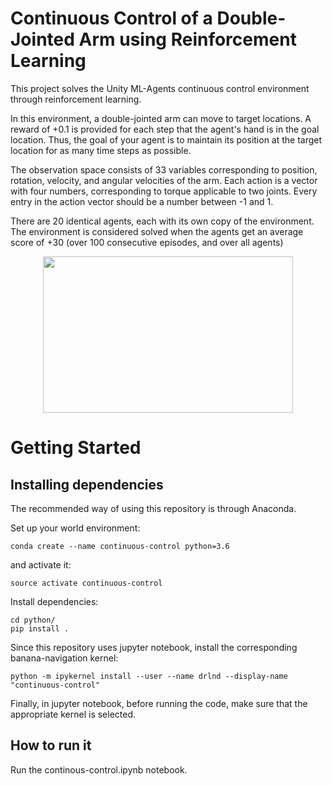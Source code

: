 # Continuous Control of a Double-Jointed Arm using Reinforcement Learning
This project solves the Unity ML-Agents continuous control environment through reinforcement learning.

In this environment, a double-jointed arm can move to target locations. A reward of +0.1 is provided for each step that the agent's hand is in the goal location. Thus, the goal of your agent is to maintain its position at the target location for as many time steps as possible.

The observation space consists of 33 variables corresponding to position, rotation, velocity, and angular velocities of the arm. Each action is a vector with four numbers, corresponding to torque applicable to two joints. Every entry in the action vector should be a number between -1 and 1.

There are 20 identical agents, each with its own copy of the environment.
The environment is considered solved when the agents get an average score of +30 (over 100 consecutive episodes, and over all agents)


<p align="center">
<img src="pics/continuous-control.gif" width="400" height=250>
<!--img src="pics/untrained.gif" width="300" height=250-->
</p>


# Getting Started

## Installing dependencies

The recommended way of using this repository is through Anaconda.

Set up your world environment:
```
conda create --name continuous-control python=3.6
```

and activate it:

```
source activate continuous-control
```
Install dependencies:

```
cd python/
pip install .
```

Since this repository uses jupyter notebook, install the corresponding banana-navigation kernel:

```
python -m ipykernel install --user --name drlnd --display-name "continuous-control"
```
Finally, in jupyter notebook, before running the code, make sure that the appropriate kernel is selected.

## How to run it

Run the continous-control.ipynb notebook.
